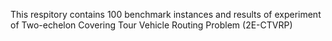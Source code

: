 This respitory contains 100 benchmark instances and results of experiment of Two-echelon Covering Tour Vehicle Routing Problem (2E-CTVRP)
